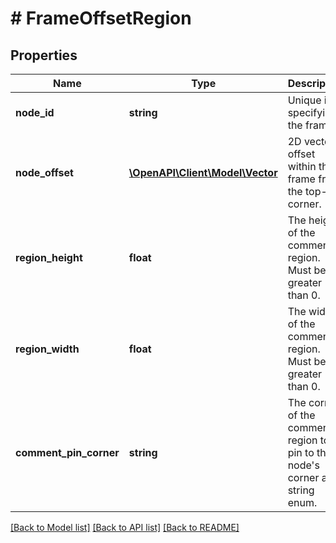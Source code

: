 # # FrameOffsetRegion

## Properties

Name | Type | Description | Notes
------------ | ------------- | ------------- | -------------
**node_id** | **string** | Unique id specifying the frame. |
**node_offset** | [**\OpenAPI\Client\Model\Vector**](Vector.md) | 2D vector offset within the frame from the top-left corner. |
**region_height** | **float** | The height of the comment region. Must be greater than 0. |
**region_width** | **float** | The width of the comment region. Must be greater than 0. |
**comment_pin_corner** | **string** | The corner of the comment region to pin to the node&#39;s corner as a string enum. | [optional] [default to 'bottom-right']

[[Back to Model list]](../../README.md#models) [[Back to API list]](../../README.md#endpoints) [[Back to README]](../../README.md)

